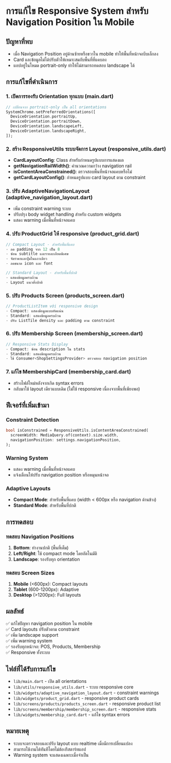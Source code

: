 # การแก้ไข Responsive System สำหรับ Navigation Position ใน Mobile

## ปัญหาที่พบ
- เมื่อ Navigation Position อยู่ด้านซ้ายหรือขวาใน mobile ทำให้พื้นที่หน้าจอบีบเล็กลง
- Card และข้อมูลไม่ได้ปรับตัวให้เหมาะสมกับพื้นที่ที่แคบลง
- แอปอยู่ในโหมด portrait-only ทำให้ไม่สามารถทดสอบ landscape ได้

## การแก้ไขที่ดำเนินการ

### 1. เปิดการรองรับ Orientation ทุกแบบ (main.dart)
```dart
// เปลี่ยนจาก portrait-only เป็น all orientations
SystemChrome.setPreferredOrientations([
  DeviceOrientation.portraitUp,
  DeviceOrientation.portraitDown,
  DeviceOrientation.landscapeLeft,
  DeviceOrientation.landscapeRight,
]);
```

### 2. สร้าง ResponsiveUtils ระบบจัดการ Layout (responsive_utils.dart)
- **CardLayoutConfig**: Class สำหรับกำหนดรูปแบบการแสดงผล
- **getNavigationRailWidth()**: คำนวณความกว้าง navigation rail
- **isContentAreaConstrained()**: ตรวจสอบพื้นที่หน้าจอแคบหรือไม่
- **getCardLayoutConfig()**: กำหนดรูปแบบ card layout ตาม constraint

### 3. ปรับ AdaptiveNavigationLayout (adaptive_navigation_layout.dart)
- เพิ่ม constraint warning ระบบ
- ปรับปรุง body widget handling สำหรับ custom widgets
- แสดง warning เมื่อพื้นที่หน้าจอแคบ

### 4. ปรับ ProductGrid ให้ responsive (product_grid.dart)
```dart
// Compact Layout - สำหรับพื้นที่แคบ
- ลด padding จาก 12 เป็น 8
- ซ่อน subtitle และรายละเอียดพิเศษ
- จัดราคาและปุ่มในแถวเดียว
- ลดขนาด icon และ font

// Standard Layout - สำหรับพื้นที่ปกติ
- แสดงข้อมูลครบถ้วน
- Layout แนวตั้งปกติ
```

### 5. ปรับ Products Screen (products_screen.dart)
```dart
// ProductListItem với responsive design
- Compact: แสดงข้อมูลแบบอัดแน่น
- Standard: แสดงข้อมูลครบถ้วน
- ปรับ ListTile density และ padding ตาม constraint
```

### 6. ปรับ Membership Screen (membership_screen.dart)
```dart
// Responsive Stats Display
- Compact: ซ่อน description ใน stats
- Standard: แสดงข้อมูลครบถ้วน
- ใช้ Consumer<ShopSettingsProvider> ตรวจสอบ navigation position
```

### 7. แก้ไข MembershipCard (membership_card.dart)
- สร้างไฟล์ใหม่หลังจากเกิด syntax errors
- กลับมาใช้ layout เดียวแบบเดิม (ไม่ใช้ responsive เนื่องจากพื้นที่เพียงพอ)

## ฟีเจอร์ที่เพิ่มเข้ามา

### Constraint Detection
```dart
bool isConstrained = ResponsiveUtils.isContentAreaConstrained(
  screenWidth: MediaQuery.of(context).size.width,
  navigationPosition: settings.navigationPosition,
);
```

### Warning System
- แสดง warning เมื่อพื้นที่หน้าจอแคบ
- แจ้งเตือนให้ปรับ navigation position หรือหมุนหน้าจอ

### Adaptive Layouts
- **Compact Mode**: สำหรับพื้นที่แคบ (width < 600px หรือ navigation ด้านข้าง)
- **Standard Mode**: สำหรับพื้นที่ปกติ

## การทดสอบ

### ทดสอบ Navigation Positions
1. **Bottom**: ทำงานปกติ (พื้นที่เต็ม)
2. **Left/Right**: ใช้ compact mode โดยอัตโนมัติ
3. **Landscape**: รองรับทุก orientation

### ทดสอบ Screen Sizes
1. **Mobile** (<600px): Compact layouts
2. **Tablet** (600-1200px): Adaptive
3. **Desktop** (>1200px): Full layouts

## ผลลัพธ์
✅ แก้ไขปัญหา navigation position ใน mobile  
✅ Card layouts ปรับตัวตาม constraint  
✅ เพิ่ม landscape support  
✅ เพิ่ม warning system  
✅ รองรับทุกหน้าจอ: POS, Products, Membership  
✅ Responsive ทั้งระบบ  

## ไฟล์ที่ได้รับการแก้ไข
- `lib/main.dart` - เปิด all orientations
- `lib/utils/responsive_utils.dart` - ระบบ responsive core
- `lib/widgets/adaptive_navigation_layout.dart` - constraint warnings
- `lib/widgets/product_grid.dart` - responsive product cards
- `lib/screens/products/products_screen.dart` - responsive product list
- `lib/screens/membership/membership_screen.dart` - responsive stats
- `lib/widgets/membership_card.dart` - แก้ไข syntax errors

## หมายเหตุ
- ระบบจะตรวจสอบและปรับ layout แบบ realtime เมื่อมีการเปลี่ยนแปลง
- สามารถใช้งานได้ทันทีโดยไม่ต้องรีสตาร์ทแอป
- Warning system จะแสดงเฉพาะเมื่อจำเป็น
